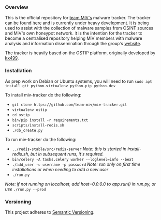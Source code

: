 ### Overview
This is the official repository for [team MIV's](https://malwareintel.io/meet-the-team/) malware tracker.
The tracker can be found [here](http://37.139.17.66:5000/login) and is currently under heavy development.
It is being used to assist with the collection of malware samples from OSINT sources and MIV's
own honeypot network. It is the intention for the tracker to become a centralised
repository helping MIV members with malware analysis and information dissemination through
the group's [website](https://malwareintel.io/).

The tracker is heavily based on the OSTIP
platform, originally developed by [kx499](https://github.com/kx499).

### Installation

As prep work on Debian or Ubuntu systems, you will need to run ```sudo apt install git python-virtualenv python-pip python-dev```

To install miv-tracker do the following:
- ```git clone https://github.com/team-miv/miv-tracker.git```
- ```virtualenv ostip```
- ```cd ostip```
- ```bin/pip install -r requirements.txt```
- ```scripts/install-redis.sh```
- ```./db_create.py```

To run miv-tracker do the following:
- ```../redis-stable/src/redis-server``` *Note: this is started in install-redis.sh, but in subsequent runs, it's required.*
- ```bin/celery -A tasks.celery worker --loglevel=info --beat```
- ```./add_user -u username -p password``` *Note: run only on first time installations or when needing to add a new user*
- ```./run.py```

*Note: if not running on localhost, add host=0.0.0.0 to app.run() in run.py, or use* ```./run.py --prod```

### Versioning
This project adheres to [Semantic Versioning](http://semver.org/).
